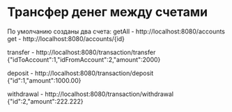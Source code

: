 # Трансфер денег между счетами
По умолчанию созданы два счета:
getAll - http://localhost:8080/accounts
get - http://localhost:8080/accounts/{id}

transfer - http://localhost:8080/transaction/transfer
  {"idToAccount":1,"idFromAccount":2,"amount":2000}
  
deposit - http://localhost:8080/transaction/deposit
  {"id":1,"amount":1000.00}
  
withdrawal - http://localhost:8080/transaction/withdrawal
  {"id":2,"amount":222.222}
